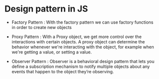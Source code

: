 # Design pattern in JS

- Factory Pattern : With the factory pattern we can use factory functions in order to create new objects

- Proxy Pattern : With a Proxy object, we get more control over the interactions with certain objects. A proxy object can determine the behavior whenever we're interacting with the object, for example when we're getting a value, or setting a value.

- Observer Pattern : Observer is a behavioral design pattern that lets you define a subscription mechanism to notify multiple objects about any events that happen to the object they’re observing.
